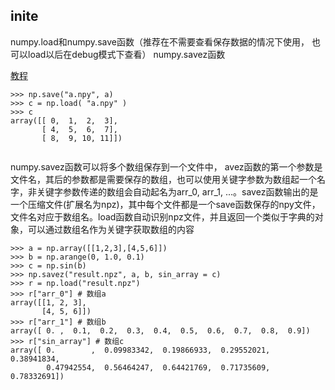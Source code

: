 ## inite

numpy.load和numpy.save函数（推荐在不需要查看保存数据的情况下使用， 也可以load以后在debug模式下查看）
numpy.savez函数 

[教程](https://blog.csdn.net/xiewenbo/article/details/73832027)

```
>>> np.save("a.npy", a)
>>> c = np.load( "a.npy" )
>>> c
array([[ 0,  1,  2,  3],
       [ 4,  5,  6,  7],
       [ 8,  9, 10, 11]])
      
```

numpy.savez函数可以将多个数组保存到一个文件中， avez函数的第一个参数是文件名，其后的参数都是需要保存的数组，也可以使用关键字参数为数组起一个名字，非关键字参数传递的数组会自动起名为arr_0, arr_1, ...。savez函数输出的是一个压缩文件(扩展名为npz)，其中每个文件都是一个save函数保存的npy文件，文件名对应于数组名。load函数自动识别npz文件，并且返回一个类似于字典的对象，可以通过数组名作为关键字获取数组的内容

```
>>> a = np.array([[1,2,3],[4,5,6]])
>>> b = np.arange(0, 1.0, 0.1)
>>> c = np.sin(b)
>>> np.savez("result.npz", a, b, sin_array = c)
>>> r = np.load("result.npz")
>>> r["arr_0"] # 数组a
array([[1, 2, 3],
       [4, 5, 6]])
>>> r["arr_1"] # 数组b
array([ 0. ,  0.1,  0.2,  0.3,  0.4,  0.5,  0.6,  0.7,  0.8,  0.9])
>>> r["sin_array"] # 数组c
array([ 0.        ,  0.09983342,  0.19866933,  0.29552021,  0.38941834,
        0.47942554,  0.56464247,  0.64421769,  0.71735609,  0.78332691])
```
